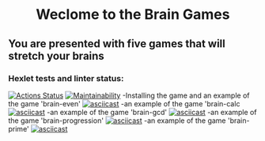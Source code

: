 <h1 align="center">Weclome to the Brain Games</h1>
<h2>You are presented with five games that will stretch your brains</h2>


### Hexlet tests and linter status:
[![Actions Status](https://github.com/ArtZhevn/frontend-project-44/workflows/hexlet-check/badge.svg)](https://github.com/ArtZhevn/frontend-project-44/actions)
[![Maintainability](https://api.codeclimate.com/v1/badges/3bcef7a2813daf9bbaee/maintainability)](https://codeclimate.com/github/ArtZhevn/frontend-project-44/maintainability)
-Installing the game and an example of the game 'brain-even'
[![asciicast](https://asciinema.org/a/qXgmKduXEFHOg3BTGWT2LioDx.svg)](https://asciinema.org/a/qXgmKduXEFHOg3BTGWT2LioDx)
-an example of the game 'brain-calc
[![asciicast](https://asciinema.org/a/k6WKdDkN9f2hAluFBjZYrEWcR.svg)](https://asciinema.org/a/k6WKdDkN9f2hAluFBjZYrEWcR)
-an example of the game 'brain-gcd'
[![asciicast](https://asciinema.org/a/P2sQ4WPJDyKJL47H1VqYqYaDo.svg)](https://asciinema.org/a/P2sQ4WPJDyKJL47H1VqYqYaDo)
-an example of the game 'brain-progression'
[![asciicast](https://asciinema.org/a/Deexd3q0kXkHORzN1WnD2M81c.svg)](https://asciinema.org/a/Deexd3q0kXkHORzN1WnD2M81c)
-an example of the game 'brain-prime'
[![asciicast](https://asciinema.org/a/6X3MgYRe7iFIriiMtkMRRfJdp.svg)](https://asciinema.org/a/6X3MgYRe7iFIriiMtkMRRfJdp)